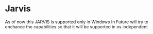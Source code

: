 # Jarvis

As of now this JARVIS is supported only in Windows
In Future will try to enchance the capabilities so that it will be supported in os independent
